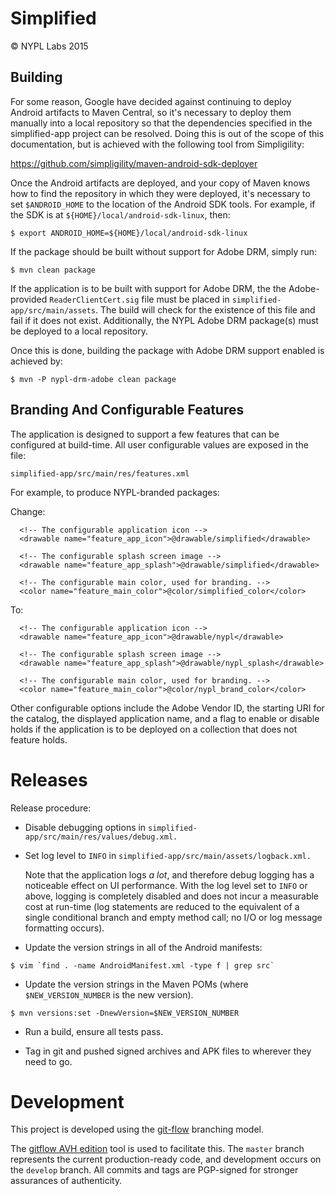 Simplified
==========

© NYPL Labs 2015

## Building

For some reason, Google have decided against continuing to deploy
Android artifacts to Maven Central, so it's necessary to deploy
them manually into a local repository so that the dependencies
specified in the simplified-app project can be resolved. Doing this
is out of the scope of this documentation, but is achieved with
the following tool from Simpligility:

https://github.com/simpligility/maven-android-sdk-deployer

Once the Android artifacts are deployed, and your copy of Maven
knows how to find the repository in which they were deployed, it's
necessary to set `$ANDROID_HOME` to the location of the Android SDK
tools. For example, if the SDK is at `${HOME}/local/android-sdk-linux`,
then:

```
$ export ANDROID_HOME=${HOME}/local/android-sdk-linux
```

If the package should be built without support for Adobe DRM,
simply run:

```
$ mvn clean package
```

If the application is to be built with support for Adobe DRM, the
the Adobe-provided `ReaderClientCert.sig` file must be placed in
`simplified-app/src/main/assets`. The build will check for the
existence of this file and fail if it does not exist. Additionally,
the NYPL Adobe DRM package(s) must be deployed to a local repository.

Once this is done, building the package with Adobe DRM support
enabled is achieved by:

```
$ mvn -P nypl-drm-adobe clean package
```

## Branding And Configurable Features

The application is designed to support a few features that can be
configured at build-time. All user configurable values are exposed
in the file:

```simplified-app/src/main/res/features.xml```

For example, to produce NYPL-branded packages:

Change:

```
  <!-- The configurable application icon -->
  <drawable name="feature_app_icon">@drawable/simplified</drawable>

  <!-- The configurable splash screen image -->
  <drawable name="feature_app_splash">@drawable/simplified</drawable>

  <!-- The configurable main color, used for branding. -->
  <color name="feature_main_color">@color/simplified_color</color>

```
To:

```
  <!-- The configurable application icon -->
  <drawable name="feature_app_icon">@drawable/nypl</drawable>

  <!-- The configurable splash screen image -->
  <drawable name="feature_app_splash">@drawable/nypl_splash</drawable>

  <!-- The configurable main color, used for branding. -->
  <color name="feature_main_color">@color/nypl_brand_color</color>
```

Other configurable options include the Adobe Vendor ID, the starting
URI for the catalog, the displayed application name, and a flag
to enable or disable holds if the application is to be deployed on
a collection that does not feature holds.

# Releases

Release procedure:

* Disable debugging options in `simplified-app/src/main/res/values/debug.xml.`

* Set log level to `INFO` in `simplified-app/src/main/assets/logback.xml.`

  Note that the application logs *a lot*, and therefore debug
  logging has a noticeable effect on UI performance. With the log
  level set to `INFO` or above, logging is completely disabled
  and does not incur a measurable cost at run-time (log statements
  are reduced to the equivalent of a single conditional branch and
  empty method call; no I/O or log message formatting occurs).

* Update the version strings in all of the Android manifests:

```
$ vim `find . -name AndroidManifest.xml -type f | grep src`
```

* Update the version strings in the Maven POMs (where
   `$NEW_VERSION_NUMBER` is the new version).

```
$ mvn versions:set -DnewVersion=$NEW_VERSION_NUMBER
```

* Run a build, ensure all tests pass.

* Tag in git and pushed signed archives and APK files to wherever they
   need to go.

# Development

This project is developed using the
[git-flow](http://nvie.com/posts/a-successful-git-branching-model/)
branching model.

The [gitflow AVH edition](https://github.com/petervanderdoes/gitflow/)
tool is used to facilitate this. The `master` branch represents the
current production-ready code, and development occurs on the `develop`
branch. All commits and tags are PGP-signed for stronger assurances
of authenticity.

